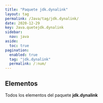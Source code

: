 ```yaml
---
title: "Paquete jdk.dynalink"
layout: tag
permalink: /Java/tag/jdk.dynalink/
date: 2020-12-29
key: Java.quetejdk.dynalink
sidebar: 
  nav: java
aside: 
  toc: true
pagination: 
  enabled: true
  tag: "jdk.dynalink"
  permalink: /:num/
---
```


<h2>Elementos</h2>
Todos los elementos del paquete <strong>jdk.dynalink</strong>
